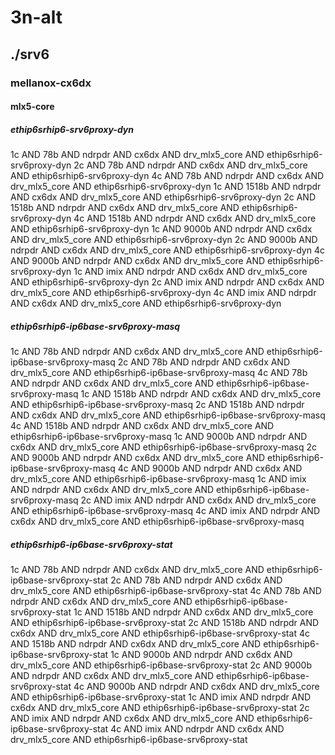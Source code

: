 # 3n-alt
## ./srv6
### mellanox-cx6dx
#### mlx5-core
##### ethip6srhip6-srv6proxy-dyn
1c AND 78b AND ndrpdr AND cx6dx AND drv_mlx5_core AND ethip6srhip6-srv6proxy-dyn
2c AND 78b AND ndrpdr AND cx6dx AND drv_mlx5_core AND ethip6srhip6-srv6proxy-dyn
4c AND 78b AND ndrpdr AND cx6dx AND drv_mlx5_core AND ethip6srhip6-srv6proxy-dyn
1c AND 1518b AND ndrpdr AND cx6dx AND drv_mlx5_core AND ethip6srhip6-srv6proxy-dyn
2c AND 1518b AND ndrpdr AND cx6dx AND drv_mlx5_core AND ethip6srhip6-srv6proxy-dyn
4c AND 1518b AND ndrpdr AND cx6dx AND drv_mlx5_core AND ethip6srhip6-srv6proxy-dyn
1c AND 9000b AND ndrpdr AND cx6dx AND drv_mlx5_core AND ethip6srhip6-srv6proxy-dyn
2c AND 9000b AND ndrpdr AND cx6dx AND drv_mlx5_core AND ethip6srhip6-srv6proxy-dyn
4c AND 9000b AND ndrpdr AND cx6dx AND drv_mlx5_core AND ethip6srhip6-srv6proxy-dyn
1c AND imix AND ndrpdr AND cx6dx AND drv_mlx5_core AND ethip6srhip6-srv6proxy-dyn
2c AND imix AND ndrpdr AND cx6dx AND drv_mlx5_core AND ethip6srhip6-srv6proxy-dyn
4c AND imix AND ndrpdr AND cx6dx AND drv_mlx5_core AND ethip6srhip6-srv6proxy-dyn
##### ethip6srhip6-ip6base-srv6proxy-masq
1c AND 78b AND ndrpdr AND cx6dx AND drv_mlx5_core AND ethip6srhip6-ip6base-srv6proxy-masq
2c AND 78b AND ndrpdr AND cx6dx AND drv_mlx5_core AND ethip6srhip6-ip6base-srv6proxy-masq
4c AND 78b AND ndrpdr AND cx6dx AND drv_mlx5_core AND ethip6srhip6-ip6base-srv6proxy-masq
1c AND 1518b AND ndrpdr AND cx6dx AND drv_mlx5_core AND ethip6srhip6-ip6base-srv6proxy-masq
2c AND 1518b AND ndrpdr AND cx6dx AND drv_mlx5_core AND ethip6srhip6-ip6base-srv6proxy-masq
4c AND 1518b AND ndrpdr AND cx6dx AND drv_mlx5_core AND ethip6srhip6-ip6base-srv6proxy-masq
1c AND 9000b AND ndrpdr AND cx6dx AND drv_mlx5_core AND ethip6srhip6-ip6base-srv6proxy-masq
2c AND 9000b AND ndrpdr AND cx6dx AND drv_mlx5_core AND ethip6srhip6-ip6base-srv6proxy-masq
4c AND 9000b AND ndrpdr AND cx6dx AND drv_mlx5_core AND ethip6srhip6-ip6base-srv6proxy-masq
1c AND imix AND ndrpdr AND cx6dx AND drv_mlx5_core AND ethip6srhip6-ip6base-srv6proxy-masq
2c AND imix AND ndrpdr AND cx6dx AND drv_mlx5_core AND ethip6srhip6-ip6base-srv6proxy-masq
4c AND imix AND ndrpdr AND cx6dx AND drv_mlx5_core AND ethip6srhip6-ip6base-srv6proxy-masq
##### ethip6srhip6-ip6base-srv6proxy-stat
1c AND 78b AND ndrpdr AND cx6dx AND drv_mlx5_core AND ethip6srhip6-ip6base-srv6proxy-stat
2c AND 78b AND ndrpdr AND cx6dx AND drv_mlx5_core AND ethip6srhip6-ip6base-srv6proxy-stat
4c AND 78b AND ndrpdr AND cx6dx AND drv_mlx5_core AND ethip6srhip6-ip6base-srv6proxy-stat
1c AND 1518b AND ndrpdr AND cx6dx AND drv_mlx5_core AND ethip6srhip6-ip6base-srv6proxy-stat
2c AND 1518b AND ndrpdr AND cx6dx AND drv_mlx5_core AND ethip6srhip6-ip6base-srv6proxy-stat
4c AND 1518b AND ndrpdr AND cx6dx AND drv_mlx5_core AND ethip6srhip6-ip6base-srv6proxy-stat
1c AND 9000b AND ndrpdr AND cx6dx AND drv_mlx5_core AND ethip6srhip6-ip6base-srv6proxy-stat
2c AND 9000b AND ndrpdr AND cx6dx AND drv_mlx5_core AND ethip6srhip6-ip6base-srv6proxy-stat
4c AND 9000b AND ndrpdr AND cx6dx AND drv_mlx5_core AND ethip6srhip6-ip6base-srv6proxy-stat
1c AND imix AND ndrpdr AND cx6dx AND drv_mlx5_core AND ethip6srhip6-ip6base-srv6proxy-stat
2c AND imix AND ndrpdr AND cx6dx AND drv_mlx5_core AND ethip6srhip6-ip6base-srv6proxy-stat
4c AND imix AND ndrpdr AND cx6dx AND drv_mlx5_core AND ethip6srhip6-ip6base-srv6proxy-stat